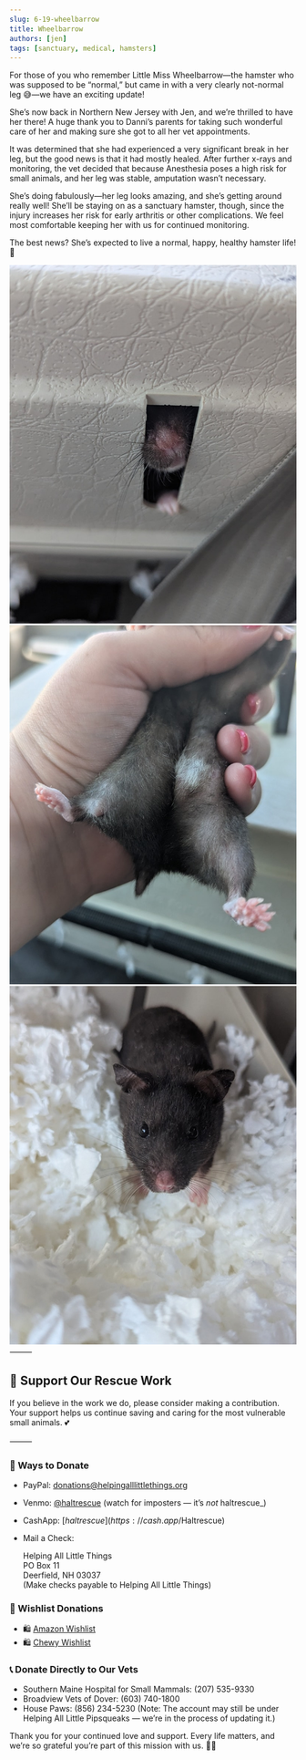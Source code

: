 ```yaml
---
slug: 6-19-wheelbarrow
title: Wheelbarrow
authors: [jen]
tags: [sanctuary, medical, hamsters]
---
```


For those of you who remember Little Miss Wheelbarrow—the hamster who was supposed to be “normal,” but came in with a very clearly not-normal leg 😅—we have an exciting update!

<!-- truncate -->

She’s now back in Northern New Jersey with Jen, and we’re thrilled to have her there! A huge thank you to Danni’s parents for taking such wonderful care of her and making sure she got to all her vet appointments.

It was determined that she had experienced a very significant break in her leg, but the good news is that it had mostly healed. After further x-rays and monitoring, the vet decided that because Anesthesia poses a high risk for small animals, and her leg was stable, amputation wasn’t necessary.

She’s doing fabulously—her leg looks amazing, and she’s getting around really well! She’ll be staying on as a sanctuary hamster, though, since the injury increases her risk for early arthritis or other complications. We feel most comfortable keeping her with us for continued monitoring.

The best news? She’s expected to live a normal, happy, healthy hamster life! 💛

![Wheelbarrow](wb1.jpg)
![Wheelbarrow](wb2.jpg)
![Wheelbarrow](wb3.jpg)
⸻

## 🙏  Support Our Rescue Work

If you believe in the work we do, please consider making a contribution.
Your support helps us continue saving and caring for the most vulnerable small animals. 💕

⸻

### 💸  Ways to Donate
 - PayPal: donations@helpingalllittlethings.org
 - Venmo: [@haltrescue](https://account.venmo.com/u/haltrescue) (watch for imposters — it’s _not_ haltrescue_)
 - CashApp: [$haltrescue](https://cash.app/$Haltrescue)
 - Mail a Check:  
  
    Helping All Little Things    
    PO Box 11    
    Deerfield, NH 03037    
    (Make checks payable to Helping All Little Things)    


### 🛒 Wishlist Donations
 - 🛍️ [Amazon Wishlist](https://tinyurl.com/HALT-Amazon-Wishlist)
 - 🛍️ [Chewy Wishlist](https://tinyurl.com/HALT-Chewy-Wishlist)


### 📞 Donate Directly to Our Vets
 - Southern Maine Hospital for Small Mammals: (207) 535-9330
 - Broadview Vets of Dover: (603) 740-1800
 - House Paws: (856) 234-5230
(Note: The account may still be under Helping All Little Pipsqueaks — we’re in the process of updating it.)

Thank you for your continued love and support.
Every life matters, and we’re so grateful you’re part of this mission with us. 🐹💕

